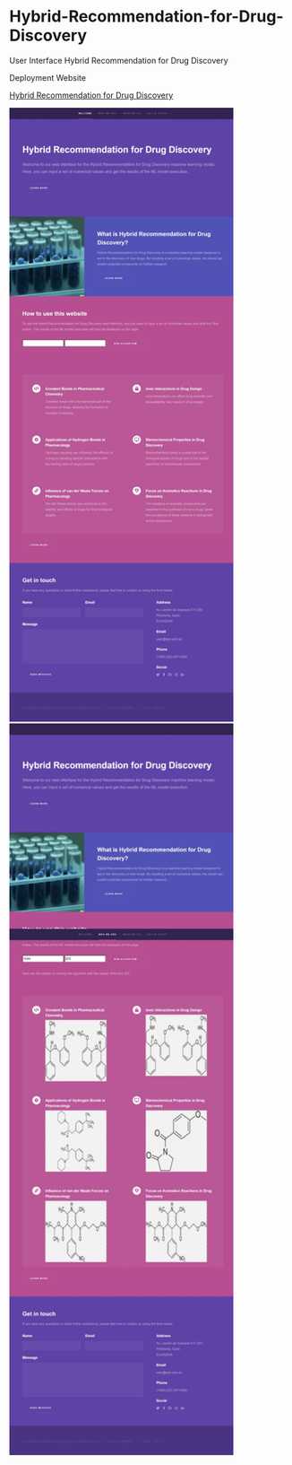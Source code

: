 # Hybrid-Recommendation-for-Drug-Discovery
User Interface Hybrid Recommendation for Drug Discovery

Deployment Website

[Hybrid Recommendation for Drug Discovery](https://afkerian.github.io/Hybrid-Recommendation-for-Drug-Discovery/)

<p float="left">
  <img src="images/web1.jpeg" width="400" />
  <img src="images/web2.jpeg"" width="400" /> 
</p>